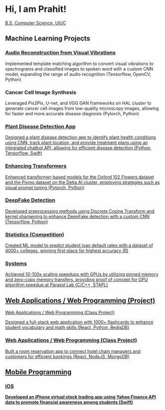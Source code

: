 <h1>Hi, I am Prahit! </h1>
<a href="https://www.linkedin.com/in/prahityaugand/">B.S, Computer Science, UIUC</a>

<h2>Machine Learning Projects</h2>

<h3><a href ="https://github.com/prahity/Portfolio/blob/main/DigitalSemaphoreResearchPaper.pdf"> Audio Reconstruction from Visual Vibrations  </a></h3>
<p> Implemented template matching algorithm to convert visual vibrations to spectrograms and classified images to spoken word with a custom CNN model, expanding the range of audio recognition (Tensorflow, OpenCV, Python)</p>

<h3> Cancer Cell Image Synthesis</h3>
<p>Leveraged Pix2Pix, U-net, and VGG GAN frameworks on HAL cluster to generate cancer cell images from low-quality microscopy images, allowing for faster and more accurate disease diagnosis (Pytorch, Python)</p>

<h3><a href ="https://devpost.com/software/tensor-crop-tracker-tct-ai"> Plant Disease Detection App</h3>
<p>Designed a plant disease detection app to identify plant health conditions using CNN, track plant location, and provide treatment plans using an integrated chatbot API, allowing for efficient disease detection (Python, Tensorflow, Swift)</p>

<h3>Enhancing Transformers</h3>
<p>Enhanced transformer-based models for the Oxford 102 Flowers dataset and the Pixmo dataset on the Delta AI cluster, employing strategies such as visual prompt tuning (Pytorch, Python)<p>
  
<h3>DeepFake Detection</h3>
<p>Developed preprocessing methods using Discrete Cosine Transform and kernel sharpening to enhance DeepFake detection with a custom CNN (Tensorflow, Python)</p>

<h3>Statistics (Competition)</h3>
<p> Created ML model to predict student loan default rates with a dataset of 4000+ colleges, winning first place for highest accuracy (R)</p>


<h3>Systems</h3>
<p>Achieved 10-100x scaling speedups with GPUs by utilizing pinned memory and zero-copy memory transfers, providing proof of concept for GPU algorithm speedup at Parasol Lab (C/C++, STAPL)


<h2>Web Applications / Web Programming (Project) </h2>

Web Applications / Web Programming (Class Project)</h3>
<p> Designed a full-stack web application with 1000+ flashcards to enhance student vocabulary and math skills (React, Python, RedisDB)</p>
<h3>
Web Applications / Web Programming (Class Project)</h3>
<p>Built a room reservation app to connect hotel chain managers and customers for efficient bookings (React, NodeJS, MongoDB) </p>


<h2>Mobile Programming</h2> 

<h3>iOS</h3> 
<b>Developed an iPhone virtual stock trading app using Yahoo Finance API data to promote financial awareness among students (Swift) </p>
